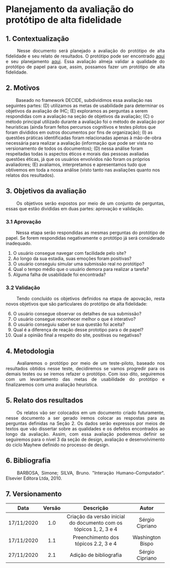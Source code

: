 # Planejamento da avaliação do protótipo de alta fidelidade

## 1. Contextualização

<p align="justify"> &emsp;&emsp; Nesse documento será planejado a avaliação do protótipo de alta fidelidade e seu relato de resultados. O protótipo pode ser encontrado <a href="https://interacao-humano-computador.github.io/2020.1-UVaJudge/entrega_6/prototipo_alta/prototipo/">aqui</a> e seu planejamento <a href="https://interacao-humano-computador.github.io/2020.1-UVaJudge/entrega_5/prototipo_papel/planejamento_avaliacao/">aqui</a>. Essa avaliação almeja validar a qualidade do protótipo de papel para que, assim, possamos fazer um protótipo de alta fidelidade.</p>

## 2. Motivos

&emsp;&emsp; Baseado no framework DECIDE, subdividimos essa avaliação nas seguintes partes: (D) utilizamos as metas de usabilidade para determinar os objetivos da avaliação de IHC; (E) exploramos as perguntas a serem respondidas com a avaliação na seção de objetivos da avaliação; (C) o método principal utilizado durante a avaliação foi o método de avaliação por heurísticas (ainda foram feitos percursos cognitivos e testes pilotos que foram divididos em outros documentos por fins de organização); (I) as questões práticas identificadas foram relacionadas apenas à mão-de-obra necessária para realizar a avaliação (informação que pode ser vista no versionamento de todos os documentos); (D) nessa análise foram respeitadas todas is aspectos éticos e morais das pessoas avaliadas questões éticas, já que os usuários envolvidos não foram os próprios avaliadores; (E) avaliamos, interpretamos e apresentamos tudo que obtivemos em toda a nossa análise (visto tanto nas avaliações quanto nos relatos dos resultados).

## 3. Objetivos da avaliação

<p align="justify"> &emsp;&emsp; Os objetivos serão expostos por meio de um conjunto de perguntas, essas que estão divididas em duas partes: aprovação e validação.</p>

### 3.1 Aprovação

<p align="justify"> &emsp;&emsp; Nessa etapa serão respondidas as mesmas perguntas do protótipo de papel. Se forem respondidas negativamente o protótipo já será considerado inadequado.</p>

1. O usuário consegue navegar com facilidade pelo site?
2. Ao longo da sua estadia, suas emoções foram positivas?
3. O usuário conseguiu simular uma submissão real no protótipo?
4. Qual o tempo médio que o usuário demora para realizar a tarefa?
5. Alguma falha de usabilidade foi encontrada?

### 3.2 Validação

<p align="justify"> &emsp;&emsp; Tendo concluído os objetivos definidos na etapa de apovação, resta novos objetivos que são particulares do protótipo de alta fidelidade:</p>

6. O usuário consegue observar os detalhes de sua submissão?
7. O usuário consegue reconhecer melhor o que é interativo?
8. O usuário conseguiu saber se sua questão foi aceita?
9. Qual é a diferença de reação desse prototipo para o de papel?
10. Qual a opinião final a respeito do site, positivas ou negativas?

## 4. Metodologia

<p align="justify"> &emsp;&emsp; Avaliaremos o protótipo por meio de um teste-piloto, baseado nos resultados obtidos nesse teste, decidiremos se vamos progredir para os demais testes ou se iremos refazer o protótipo. Com isso dito, seguiremos com um levantamento das metas de usabilidade do protótipo e finalizaremos com uma avaliação heurística.</p>

## 5. Relato dos resultados

<p align="justify"> &emsp;&emsp;  Os relatos vão ser colocados em um documento criado futuramente, nesse documento a ser gerado iremos colocar as respostas para as perguntas definidas na Seção 2. Os dados serão expressos por meios de textos que vão dissertar sobre as qualidades e os defeitos encontrados ao longo da avaliação. Assim, com essa avaliação poderemos definir se seguiremos para o nível 3 da seção de design, avaliação e desenvolvimento do ciclo Mayhew definido no processo de design.</p>

## 6. Bibliografia

<p align="justify"> &emsp;&emsp; BARBOSA, Simone; SILVA, Bruno. "Interação Humano-Computador". Elsevier Editora Ltda, 2010.</p>

## 7. Versionamento

|Data|Versão|Descrição|Autor|
|:-:|:-:|:-:|:-:|
|17/11/2020|1.0|Criação da versão inicial do documento com os tópicos 1, 2, 3 e 4|Sérgio Cipriano|
|17/11/2020|1.1|Preenchimento dos tópicos 2.2, 3 e 4|Washington Bispo|
|27/11/2020|2.1|Adição de bibliografia|Sérgio Cipriano|